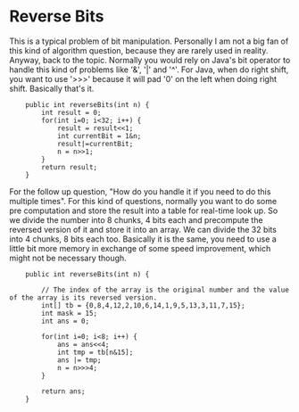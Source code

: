 # Reverse Bits

This is a typical problem of bit manipulation. Personally I am not a big fan of this kind of algorithm question, because they are rarely used in reality. Anyway, back to the topic. Normally you would rely on Java's bit operator to handle this kind of problems like '&', '\|' and '^'. For Java, when do right shift, you want to use '&gt;&gt;&gt;' because it will pad '0' on the left when doing right shift. Basically that's it.

```text
    public int reverseBits(int n) {
        int result = 0;
        for(int i=0; i<32; i++) {
            result = result<<1;
            int currentBit = 1&n;
            result|=currentBit;
            n = n>>1;
        }
        return result;
    }
```

For the follow up question, "How do you handle it if you need to do this multiple times". For this kind of questions, normally you want to do some pre computation and store the result into a table for real-time look up. So we divide the number into 8 chunks, 4 bits each and precompute the reversed version of it and store it into an array.  We can divide the 32 bits into 4 chunks, 8 bits each too. Basically it is the same, you need to use a little bit more memory in exchange of some speed improvement, which might not be necessary though. 

```text
    public int reverseBits(int n) {

        // The index of the array is the original number and the value of the array is its reversed version.         
        int[] tb = {0,8,4,12,2,10,6,14,1,9,5,13,3,11,7,15};
        int mask = 15;
        int ans = 0;
        
        for(int i=0; i<8; i++) { 
            ans = ans<<4;
            int tmp = tb[n&15];
            ans |= tmp;
            n = n>>>4;
        }
               
        return ans;       
    }
```

